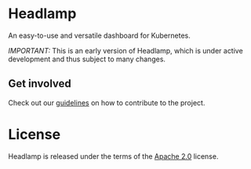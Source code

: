# Headlamp

An easy-to-use and versatile dashboard for Kubernetes.

*IMPORTANT:* This is an early version of Headlamp, which is under active development and thus subject to many changes.

## Get involved

Check out our [guidelines](./docs/contributing.md) on how to contribute to the project.

# License

Headlamp is released under the terms of the [Apache 2.0](./LICENSE) license.
